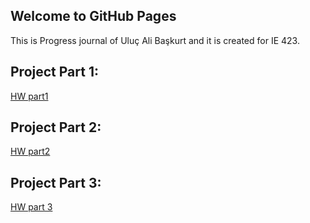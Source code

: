 ## Welcome to GitHub Pages

This is Progress journal of Uluç Ali Başkurt and it is created for IE 423.

## Project Part 1:

[HW part1](https://bu-ie-423.github.io/fall-23-uluc77/IE%20423%20Project%20Part%201%20Final.html)

## Project Part 2: 

[HW part2](https://bu-ie-423.github.io/fall-23-uluc77/IE%20423%20project%20part%202.html)

## Project Part 3:
[HW part 3](https://github.com/BU-IE-423/fall-23-uluc77/blob/f11d18ad09c8a04d257dc492f8281d4c4ff2a6f7/IE%20423%20HW%203.html)

